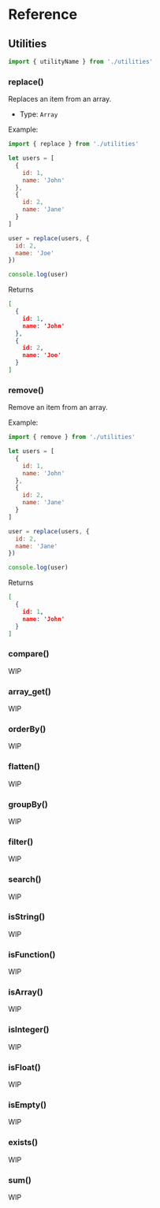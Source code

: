 # Reference

## Utilities
```js
import { utilityName } from './utilities'
```

### replace()
Replaces an item from an array.

* Type: `Array`

Example:
```js
import { replace } from './utilities'

let users = [
  {
    id: 1,
    name: 'John'
  },
  {
    id: 2,
    name: 'Jane'
  }
]

user = replace(users, {
  id: 2,
  name: 'Joe'
})

console.log(user)
```
Returns
```json
[
  {
    id: 1,
    name: 'John'
  },
  {
    id: 2,
    name: 'Joe'
  }
]
```

### remove()
Remove an item from an array.

Example:
```js
import { remove } from './utilities'

let users = [
  {
    id: 1,
    name: 'John'
  },
  {
    id: 2,
    name: 'Jane'
  }
]

user = replace(users, {
  id: 2,
  name: 'Jane'
})

console.log(user)
```
Returns
```json
[
  {
    id: 1,
    name: 'John'
  }
]
```
### compare()
WIP

### array_get()
WIP
### orderBy()
WIP
### flatten()
WIP
### groupBy()
WIP
### filter()
WIP
### search()
WIP
### isString()
WIP
### isFunction()
WIP
### isArray()
WIP
### isInteger()
WIP
### isFloat()
WIP
### isEmpty()
WIP
### exists()
WIP
### sum()
WIP
